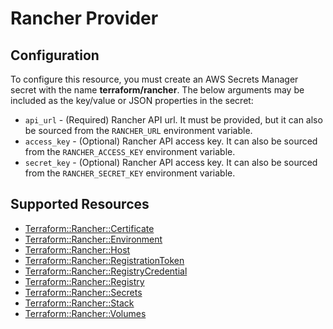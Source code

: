 # Rancher Provider

## Configuration

To configure this resource, you must create an AWS Secrets Manager secret with the name **terraform/rancher**. The below arguments may be included as the key/value or JSON properties in the secret:

* `api_url` - (Required) Rancher API url. It must be provided, but it can also be sourced from the `RANCHER_URL` environment variable.
* `access_key` - (Optional) Rancher API access key. It can also be sourced from the `RANCHER_ACCESS_KEY` environment variable.
* `secret_key` - (Optional) Rancher API access key. It can also be sourced from the `RANCHER_SECRET_KEY` environment variable.


## Supported Resources

* [Terraform::Rancher::Certificate](docs/providers/rancher/Certificate.md)
* [Terraform::Rancher::Environment](docs/providers/rancher/Environment.md)
* [Terraform::Rancher::Host](docs/providers/rancher/Host.md)
* [Terraform::Rancher::RegistrationToken](docs/providers/rancher/RegistrationToken.md)
* [Terraform::Rancher::RegistryCredential](docs/providers/rancher/RegistryCredential.md)
* [Terraform::Rancher::Registry](docs/providers/rancher/Registry.md)
* [Terraform::Rancher::Secrets](docs/providers/rancher/Secrets.md)
* [Terraform::Rancher::Stack](docs/providers/rancher/Stack.md)
* [Terraform::Rancher::Volumes](docs/providers/rancher/Volumes.md)